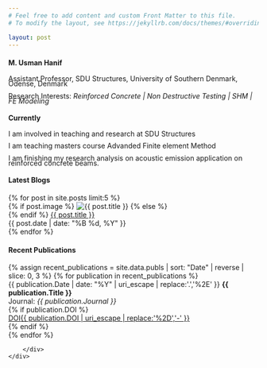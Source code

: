 ```yaml
---
# Feel free to add content and custom Front Matter to this file.
# To modify the layout, see https://jekyllrb.com/docs/themes/#overriding-theme-defaults

layout: post
---
```


<div class="container">
    <div class="box only-box">    
     <h4>M. Usman Hanif</h4>
     <div style="font-size: 14px; line-height: 0.75">
     <p>Assistant Professor, SDU Structures, University of Southern Denmark, Odense, Denmark</p>
     <p>Research Interests: <em> Reinforced Concrete | Non Destructive Testing | SHM | FE Modeling</em></p>
     </div>
     </div>
</div>

<div class="container">
    <div class="box only-box">    
     <h4>Currently</h4>
     <div style="font-size: 14px; line-height: 0.75">
     <p>I am involved in teaching and research at SDU Structures</p>
     <p>I am teaching masters course Advanded Finite element Method</p>
     <p>I am finishing my research analysis on acoustic emission application on reinforced concrete beams.</p>
     </div>
     </div>
</div>

<div class="container">
    <div class="box only-box">    
    </div>
</div>



 <div class="container">
        <div class="box left-box">
            <div class="col-md-6">
            <h4>Latest Blogs</h4>
            {% for post in site.posts limit:5 %}
            <div class="post-preview" data-title="{{ post.title }}">
                {% if post.image %}
                <img src="{{ post.image | relative_url }}" alt="{{ post.title }}" class="post-thumbnail">
                {% else %}
                <div class="post-thumbnail"></div> <!-- Placeholder for consistency -->
                {% endif %}
                <a href="{{ post.url | relative_url }}" class="post-titles">{{ post.title }}</a> &nbsp; &nbsp;
                <div class="post-meta">{{ post.date | date: "%B %d, %Y" }}</div>
            </div>
            {% endfor %}
        </div>
        </div>
        <div class="box right-box">
            <h4>Recent Publications</h4>
    {% assign recent_publications = site.data.publs | sort: "Date" | reverse | slice: 0, 3 %}
    {% for publication in recent_publications %}
        <div class="mainbar">
            <span class="yearbadge yearbadge-red">{{ publication.Date | date: "%Y" | uri_escape | replace:'.','%2E' }}</span>
                <strong>{{ publication.Title }}</strong><br>
                Journal:<em> {{ publication.Journal }}</em><br>
                {% if publication.DOI %}
                    <a href="{{ publication.DOI }}" target="_blank" class="badge-link">
                        <div class="doi-container"><span class="doi-text doi-badge">DOI</span><span class="doi-text badge badge-primary">{{ publication.DOI | uri_escape | replace:'%2D','-' }}</span></div>
                    </a>
                {% endif %}
        </div>
    {% endfor %}

        </div>
    </div>




